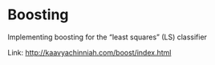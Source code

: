 # Boosting
Implementing boosting for the “least squares” (LS) classifier 

Link: http://kaavyachinniah.com/boost/index.html
